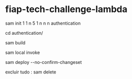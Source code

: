 # fiap-tech-challenge-lambda

sam init
1
1
n
5
1
n
n
n
authentication

cd authentication/

sam build

sam local invoke
 

sam deploy --no-confirm-changeset



excluir tudo : sam delete
